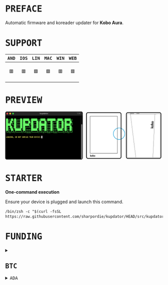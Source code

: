 # <samp>PREFACE</samp>

Automatic firmware and koreader updater for **Kobo Aura**.

# <samp>SUPPORT</samp>

| <samp>AND</samp> | <samp>IOS</samp> | <samp>LIN</samp> | <samp>MAC</samp> | <samp>WIN</samp> | <samp>WEB</samp> |
| :-: | :-: | :-: | :-: | :-: | :-: |
| <br>🟥<br><br> | <br>🟥<br><br> | <br>🟩<br><br> | <br>🟩<br><br> | <br>🟥<br><br> | <br>🟥<br><br> |

# <samp>PREVIEW</samp>

<img src="assets/img1.png" width="49.25%"/><img src="assets/img0.png" width="1.5%"/><img src="assets/img2.png" width="49.25%"/>

# <samp>STARTER</samp>

**One-command execution**

Ensure your device is plugged and launch this command.

```shell
/bin/zsh -c "$(curl -fsSL https://raw.githubusercontent.com/sharpordie/kupdator/HEAD/src/kupdator.sh)"
```

# <samp>FUNDING</samp>

<details>
  <summary><h2><samp>BTC</samp></h2></summary>
  <pre>bc1qwy5uxjlmdmaps9yuumug779srt3g52mynzarzy</pre>
</details>

<details>
  <summary><samp>ADA</samp></summary>
  <pre>addr1q9ughc447axdcgs7905jlmty3s2gfespfth7gq8y42glz8mc303tta6vms3pu2lf9lkkfrq5snnqzjh0usqwf2537y0s3egx75</pre>
</details>

<!--

<samp>ADA</samp> | ```addr1q9ughc447axdcgs7905jlmty3s2gfespfth7gq8y42glz8mc303tta6vms3pu2lf9lkkfrq5snnqzjh0usqwf2537y0s3egx75```

| <samp>CUR</samp> | <samp>ADDRESS</samp> |
| :-- | :-- |
| <samp>BTC</samp> | ```bc1qwy5uxjlmdmaps9yuumug779srt3g52mynzarzy``` |
| <samp>ETH</samp> | ```0xb896291B6755456617f261a041222298e290115f``` |
| <samp>ADA</samp> | ```addr1q9ughc447axdcgs7905jlmty3s2gfespfth7gq8y42glz8mc303tta6vms3pu2lf9lkkfrq5snnqzjh0usqwf2537y0s3egx75``` |
| <samp>XMR</samp> | ```45sfE7kS6uB8fKjMnSbddvHZoCKDPoaJLjDUzrgiALa2ZR2rJwmZQRb4y4o29ZYosdjRoPVcu6xH6YzoA3Pd69wPJ41TAmP``` |



## <samp>BTC</samp>

```txt
bc1qwy5uxjlmdmaps9yuumug779srt3g52mynzarzy
```

## <samp>ETH</samp>

```txt
0xb896291B6755456617f261a041222298e290115f
```

## <samp>XMR</samp>

```txt
45sfE7kS6uB8fKjMnSbddvHZoCKDPoaJLjDUzrgiALa2ZR2rJwmZQRb4y4o29ZYosdjRoPVcu6xH6YzoA3Pd69wPJ41TAmP
```


<table>
  <tr align="center">
    <th width="5000"><samp>BTC</samp></th>
    <th width="5000"><samp>ETH</samp></th>
  </tr>
  <tr align="center">
    <td width="5000"><p><br>bc1qwy5uxjlmdmaps9yuumug779srt3g52mynzarzy</p></td>
    <td width="5000"><p><br>0xb896291B6755456617f261a041222298e290115f</p></td>
  </tr>
  <tr align="center">
    <th><samp>XMR</samp></th>
    <th><samp>ADA</samp></th>
  </tr>
  <tr align="center">
    <td><p><br>45sfE7kS6uB8fKjMnSbddvHZoCKDPoaJLjDUzrgiALa2ZR2rJwmZQRb4y4o29ZYosdjRoPVcu6xH6YzoA3Pd69wPJ41TAmP</p></td>
    <td><p><br>addr1q9ughc447axdcgs7905jlmty3s2gfespfth7gq8y42glz8mc303tta6vms3pu2lf9lkkfrq5snnqzjh0usqwf2537y0s3egx75</p></td>
  </tr>
</table>

```txt
BTC: bc1qwy5uxjlmdmaps9yuumug779srt3g52mynzarzy
ETH: 0xb896291B6755456617f261a041222298e290115f
BAT: 0xA6AeBFce98456a8d10B2609DbD3609015F80B20a
BCH: qpglchv3s5a5rnahhjuaps40e03ntcx4qyg93quuzr
ADA: addr1q9ughc447axdcgs7905jlmty3s2gfespfth7gq8y42glz8mc303tta6vms3pu2lf9lkkfrq5snnqzjh0usqwf2537y0s3egx75
XMR: 45sfE7kS6uB8fKjMnSbddvHZoCKDPoaJLjDUzrgiALa2ZR2rJwmZQRb4y4o29ZYosdjRoPVcu6xH6YzoA3Pd69wPJ41TAmP
```
-->
